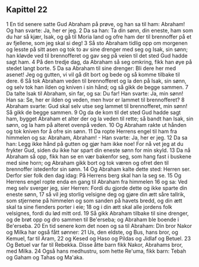 ## Kapittel 22

1 En tid senere satte Gud Abraham på prøve, og han sa til ham: Abraham! Og han svarte: Ja, her er jeg.
2 Da sa han: Ta din sønn, din eneste, ham som du har så kjær, Isak, og gå til Moria land og ofre ham der til brennoffer på et av fjellene, som jeg skal si deg!
3 Så sto Abraham tidlig opp om morgenen og lesste på sitt asen og tok to av sine drenger med seg og Isak, sin sønn; han kløvde ved til brennofferet og gav seg på veien til det sted Gud hadde sagt ham.
4 På den tredje dag, da Abraham så seg omkring, fikk han øye på stedet langt borte.
5 Da sa Abraham til sine drenger: Bli dere her med asenet! Jeg og gutten, vi vil gå dit bort og bede og så komme tilbake til dere.
6 Så tok Abraham veden til brennofferet og la den på Isak, sin sønn, og selv tok han ilden og kniven i sin hånd; og så gikk de begge sammen.
7 Da talte Isak til Abraham, sin far, og sa: Du far! Han svarte: Ja, min sønn! Han sa: Se, her er ilden og veden, men hvor er lammet til brennofferet?
8 Abraham svarte: Gud skal selv utse seg lammet til brennofferet, min sønn! Så gikk de begge sammen.
9 Og da de kom til det sted Gud hadde sagt ham, bygget Abraham et alter der og la veden til rette; så bandt han Isak, sin sønn, og la ham på alteret ovenpå veden.
10 Og Abraham rakte ut hånden og tok kniven for å ofre sin sønn.
11 Da ropte Herrens engel til ham fra himmelen og sa: Abraham, Abraham! - Han svarte: Ja, her er jeg.
12 Da sa han: Legg ikke hånd på gutten og gjør ham ikke noe! For nå vet jeg at du frykter Gud, siden du ikke har spart din eneste sønn for min skyld.
13 Da nå Abraham så opp, fikk han se en vær bakenfor seg, som hang fast i buskene med sine horn; og Abraham gikk bort og tok væren og ofret den til brennoffer istedenfor sin sønn.
14 Og Abraham kalte dette sted: Herren ser. Derfor sier folk den dag idag: På Herrens berg skal han la seg se.
15 Og Herrens engel ropte enda en gang til Abraham fra himmelen
16 og sa: Ved meg selv sverger jeg, sier Herren: Fordi du gjorde dette og ikke sparte din eneste sønn,
17 så vil jeg storlig velsigne deg og gjøre din ætt såre tallrik, som stjernene på himmelen og som sanden på havets bredd, og din ætt skal ta sine fienders porter i eie;
18 og i din ætt skal alle jordens folk velsignes, fordi du lød mitt ord.
19 Så gikk Abraham tilbake til sine drenger, og de brøt opp og dro sammen til Be'erseba; og Abraham ble boende i Be'erseba.
20 En tid senere kom det noen og sa til Abraham: Din bror Nakor og Milka har også fått sønner:
21 Us, den eldste, og Bus, hans bror, og Kemuel, far til Aram,
22 og Kesed og Haso og Pildas og Jidlaf og Betuel.
23 Og Betuel var far til Rebekka. Disse åtte barn fikk Nakor, Abrahams bror, med Milka.
24 Også hans medhustru, som hette Re'uma, fikk barn: Tebah og Gaham og Tahas og Ma'aka.
